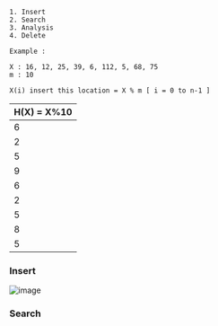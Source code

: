 ```
1. Insert 
2. Search
3. Analysis
4. Delete
```
```
Example : 

X : 16, 12, 25, 39, 6, 112, 5, 68, 75
m : 10

X(i) insert this location = X % m [ i = 0 to n-1 ]
```

|H(X) = X%10|
| --------- |
|    6      |
|    2      |
|    5      |
|    9      |
|    6      |
|    2      |
|    5      |
|    8      |
|    5      |

### Insert

![image](https://user-images.githubusercontent.com/59710234/175661057-fa013236-09d9-4428-ba4e-4621bbff1b17.png)

### Search


